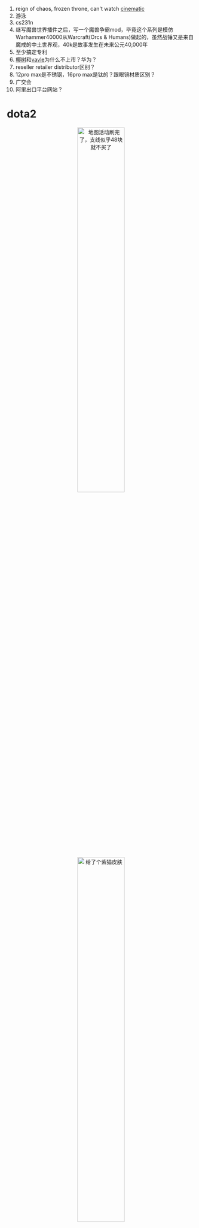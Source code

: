 <!-- ex_nolevel -->
1. reign of chaos, frozen throne, can't watch [cinematic](https://www.youtube.com/watch?v=bbH-JZb3wDI&list=PLE4E8577A24B86192)
2. 游泳
3. cs231n
4. 继写魔兽世界插件之后，写一个魔兽争霸mod，毕竟这个系列是模仿Warhammer40000从Warcraft(Orcs & Humans)做起的，虽然战锤又是来自魔戒的中土世界观，40k是故事发生在未来公元40,000年
5. 至少搞定专利
6. [椰树](https://www.google.com/search?client=safari&rls=en&q=%E6%A4%B0%E6%A0%91%E4%B8%8D%E4%B8%8A%E5%B8%82&ie=UTF-8&oe=UTF-8)和[vavle](https://www.google.com/search?client=safari&rls=en&q=valve%E4%B8%8D%E4%B8%8A%E5%B8%82&ie=UTF-8&oe=UTF-8)为什么不上市？华为？
7. reseller retailer distributor区别？
8. 12pro max是不锈钢，16pro max是钛的？跟眼镜材质区别？
9. 广交会
10. 阿里出口平台网站？

# dota2

<div align=center><img src="/assets/20241011142301_1.jpg" alt="地图活动刷完了，支线似乎48块就不买了" width="50%" height="50%"></div>

<div align=center><img src="/assets/20241011194226_1.jpg" alt="给了个紫猫皮肤" width="50%" height="50%"></div>

<div align=center><img src="/assets/20241011202740_1.jpg" alt="地图活动，还剩一些糖，兑换到的海象、潮汐和天怒的皮肤不错" width="50%" height="50%"></div> 

這裡的caption是說“兑换到的海象、潮汐和天怒的皮肤不错”，突然發現gitbook這個caption的plugin並不太好用，有時候不顯示，而且必須空行也沒法調格式，有空自己改一下代碼。https://www.dota2.com/newsentry/4178852863469164127?l=schinese

<div align=center><img src="/assets/20241014001952_1.jpg" alt="忘記切第二幕了，Crownfall這個活動真太好玩了" width="50%" height="50%"></div>

<div align=center><img src="/assets/20241014001926_1.jpg" alt="小遊戲我都打到了朋友第一第二，看到操哥打了一整晚這個三消還是沒通有點好笑" width="50%" height="50%"></div>

<div align=center><img src="/assets/20241016142438_1.jpg" alt="星露谷釣魚，我擅長" width="50%" height="50%"></div>

<div align=center><img src="/assets/Screenshot 2024-10-11 at 20.42.53.png" alt="20天150小时" width="50%" height="50%"></div>

<div align=center><img src="/assets/20241011194337_1.jpg" alt="不打了" width="50%" height="50%"></div>

<div align=center><img src="/assets/20241012014208_1.jpg" alt="紫猫、滚滚(但最好没有海象/牛/发条)也都想玩玩，慢慢玩，先war3去" width="50%" height="50%"></div>

在性价比超高的GDJ，网吧里的大哥们都在打魔兽3(dota1？)，目测至少有三分之一都在玩，很不可思议，眼看着一个大哥刷着抖音娴熟地开了一个地图。

敌法AM在刀1是伊利丹或者DH的模型，拿着蛋刀的。滚滚和沙王的大可以前摇按s取消。

小技巧：回家的人可以给同路队友带装备再tp。（队友用信使买装备丢地上）

斯拉达Slardar是大鱼站撸，斯拉克Slark是小鱼在雾里砍人。Naga Siren前期是小娜迦发育起来时是大娜迦。

土猫地震伤害也很高（欧俄服好多pos2土猫），共振时间长和范围大，所以总伤害比沙王差不了多少。

欧俄服天梯水平据说不如东南亚，反正想不丢包都要开UU，延迟影响倒不大。

<div align=center><img src="/assets/20241012160836_1.jpg" alt="3打5居然能赢，大概是玩moba游戏10年第一次3打5赢" width="50%" height="50%"></div>

<div align=center><img src="/assets/20241012160859_2.jpg" alt="还好莱恩白牛一直团在一起" width="50%" height="50%"></div>

<div align=center><img src="/assets/20241012160959_1.jpg" alt="退了俩国人，摆子和喷子真的几乎都是国人，气晕了" width="50%" height="50%"></div>

<div align=center><img src="/assets/20241012165930_1.jpg" alt="跟朋友三排沙王1打5，地震砸出来伤害太爆炸了" width="50%" height="50%"></div>

<div align=center><img src="/assets/20241012182020_1.jpg" alt="土猫的推荐是出骨灰(8秒减当前血量4%/秒无视抗性减疗60%)而不是血精（出骨灰第一多是卡尔第二多就土猫）打gank" width="50%" height="50%"></div>

刷出了第一个至宝包。

<div align=center><img src="/assets/20241012191553_1.jpg" alt="工程师至宝" width="50%" height="50%"></div>

<div align=center><img src="/assets/20241012193903_1.jpg" alt="thrall跟lich都滚，以后辅助玩工程师" width="50%" height="50%"></div>

还是不能玩东南亚服，本来跟朋友是**10连胜**的，最后一把人马都拆到基地了不卡就不会被翻。

<div align=center><img src="/assets/20241012193707_1.jpg" alt="突然觉得没劲了，还是war3去吧" width="50%" height="50%"></div>

<div align=center><img src="/assets/20241013110941_1.jpg" alt="不过马上用黑鸟翻了别人一次盘，pudge很准" width="50%" height="50%"></div>

<div align=center><img src="/assets/20241013111000_1.jpg" alt="黑鸟真是轮椅c，站撸很牛" width="50%" height="50%"></div>

<div align=center><img src="/assets/20241013111024_1.jpg" alt="我们的pa和对面的am都是不跟团的畜生，给了我们机会" width="50%" height="50%"></div>

结果突然发现雷神适配m1了，真好啊。

<div align=center><img src="/assets/urlvq5zr4h571.png.webp" alt="对比一下3年前，只有土猫紫猫削成长，另外俩都加强了属性" width="50%" height="50%"></div>

Earth Spirit is the only spirit where his "movement" ability is not his ultimate.

從天崩落後20個頭，到沙王跳刺地震爆炸輸出翻盤，相比昨天土貓人機共振輸出可憐，一個人頭都沒有，還是沙王能在這個低分段坐著輪椅無腦carry。

<div align=center><img src="/assets/20241013172717_1.jpg" alt="又翻盤" width="50%" height="50%"></div>

因為wow回歸來玩dota和war3，正好Ti13 Xtreme LGD被爆殺，跟朋友說要拯救cndota。沒想到沈迷了這麼久，有lol經歷玩得也還算上手。

魅惑魔女Enchantress小鹿，拉希克Leshrac(拉比克Rubick) Tormented Soul老鹿。

# 難過
隔壁來的兄弟，住紫金幼兒園，旁邊求是公寓(700一個月)？1200的覺得貴(另外兩間700和1800)，至少住6個月，要差3000塊錢。

人看起來挺老實，突然非常非常慚愧，每月1800塊脫產延畢住著這麼好的房間。剛好朋友不再玩dota了，我也關掉了steam。

把war3通掉就開始好好生活吧。

<div align=center><img src="/assets/20241013212726_1.jpg" alt="第二幕暫時不要打通了，時間陷阱，這個地圖活動送cosmetics爽感實在是太強了" width="50%" height="50%"></div>

<div align=center><img src="/assets/20241013213137_1.jpg" alt="到此為止加上人機100盤，遵守誓言每天不要再超過兩盤，跟之前250塊後絕對不再充錢買飾品一樣遵守" width="50%" height="50%"></div>

之後應該會玩玩炸彈人，因為至寶真好看而且[瞭解了一下發現很強](https://www.bilibili.com/video/BV1Ws4y1T7NV)，雖然初始攻擊距離從700削到600但還是全dota最遠初始之一，原來7.31炸彈人重做已經是2022年2月23日的事了，7.31到7.37花了兩年半大概說明版本穩定吧。

>1. 1.x 到 6.x 版本的发布时间：
    - 1.x 版本（2010年）：《Dota 2》从2010年左右开始开发，最早的版本号为 1.x，属于非常早期的开发和测试阶段。  
    - 2.x 版本（2011年）：《Dota 2》于2011年国际邀请赛（TI1）期间进行了首次展示，开启了大规模的封闭测试。此时的版本还没有被公开标记为 2.x。  
    - 3.x 版本（2012年）：这一年，游戏正式进入公测阶段，版本号逐渐向 3.x 演进。  
    - 4.x 版本（2013年）：游戏继续在 4.x 版本中进行平衡调整和内容更新，2013年也是游戏逐渐向大众开放的一年。  
    - 5.x 版本（2014年）：随着游戏在全球范围的流行，5.x 版本逐渐推出更多的新内容，英雄更新和玩法机制调整不断。  
    - 6.x 版本（2012-2016年）：这是《Dota 2》最著名的一个版本时期，6.x 版本从2012年持续到2016年，涵盖了大量的平衡性更新、游戏机制的革新以及众多新英雄的发布。6.x 版本的最后一个子版本是 6.88f，它在2016年10月17日发布。  
2. 7.00 版本（2016年12月12日）
    - 7.00 版本是一次革命性的大更新，引入了《Dota 2》的全新地图、英雄天赋树系统、大幅调整的界面和游戏机制。  

時間減少後把剩下的精力放在war3或者其他優質單機上，比如Disco Elysium之類的，不要一次打完讓人疲憊。現在還是好的，相比之前wow一個本8小時，或者劍網三無止境地狂打pvp或刷成就，抑或是自走棋雲頂酒館無止境地上分，現在玩dota其實沒有那麼toxic了，假如玩法環或者黑猴短期花的時間也一定是比dota多的。

原來砰砰砰清兵的那個子彈是先知的大招，我問chatgpt沒問到，一直以為是什麼裝備技能還是說遊戲開圖獎勵機制來的。

炸彈人實在是太好玩了。對線強度高，炸彈不會消失——高台陣地戰無敵，技能噁心（繳械電場甚至有驅散），至寶模型可愛，a杖強無敵，魔晶保隊友也不錯。完美英雄，比teemo強一萬倍。

CK的幻象在低分段好強不比小猴差，小歪、骷髏王也是，在近戰多的局可以試試血魔？還是有其他適用情況？為什麼血魔出場率低勝率高？能贏就是好玩。

再玩玩dota2的船長，lol的船長雖然看得多研究得多但我其實不怎麼愛玩，遊戲是要練習的光研究明白不管用。

https://wiki.v2beach.cn/Log/以前的筆記.html ，看看那時玩船長玩盾斧的筆記，似乎現在也還是一樣，三年過去長進僅限從lol轉來dota2而已，真是廢柴啊。

<div align=center><img src="/assets/special-forces-gangplank.webp" alt="" width="50%" height="50%"></div>

<div align=center><img src="/assets/Skin_Splash_Special_Forces_Gangplank.webp" alt="" width="50%" height="50%"></div>

說到這裡把這幾個英雄的飾品也貼一下吧。

<div align=center><img src="/assets/20241014230759_1.jpg" alt="倆船長對比一下吧" width="50%" height="50%"></div>

<div align=center><img src="/assets/20241014230959_1.jpg" alt="wraith king長副苦瓜臉用這個套裝很完美，有點像黑魂3蓋爾，除了骷髏王腦袋不是尖尖的" width="50%" height="50%"></div>

<div align=center><img src="/assets/20241014231154_1.jpg" alt="CK原馬斜俯視視角看起來比較帥" width="50%" height="50%"></div>

<div align=center><img src="/assets/20241014231438_1.jpg" alt="Bloodseeker，老想練lol狼人沒想到最後是來dota玩" width="50%" height="50%"></div>

<div align=center><img src="/assets/20241015002747_1.jpg" alt="Death Prophet這個套裝很好看，對線能力太強了，第一把選錯最弱facet 1都能輸出承傷雙第一雖然沒贏" width="50%" height="50%"></div>

第二把所有數據都沒有隊友高，但居然是MVP，雖然不是我站住場隊友是打不過露娜的。

<div align=center><img src="/assets/20241014230601_1.jpg" alt="來看看dota2里的克總，三個克總似乎還是wow裡的比較帥" width="50%" height="50%"></div>

中環廣場寓上那兒都是黑人？媽嫌太貴住不下去了讓我給她找了個新的，換了地方也有，看來老廣是名不虛傳。這半個月來回的車票機票住宿都要我來買，又煩，又累。

廣交會，想去看看的，現在像是被關係、長達500天（用紀念日來計算gap HeHe）的gap、未完成但總必須完成的事捆在這裡了。身邊還是那些人，依舊無人傾訴。不過300一天也確實太貴了。

相比把war3(July 3, 2002)/dota(2003)/wow(November 23, 2004)當作童年的人來說，我更希望我是真正嘗遍各般味道之後真正喜歡才選擇玩這個遊戲，而不希望由時代選擇我，時代裡誕生了這個遊戲，我不一定要玩這個遊戲，我的童年是曉杰叔家的紅警、小姑奶奶家的暴力摩托、爸搬回奶奶家那個大頭顯示器給我極小時候玩的那個類似於吃豆人的遊戲、爸辦公室的跑跑卡丁車和彈彈堂和穿越火線、媽辦公室的qq飛車、家裡的qq堂和賽爾號和夢幻西遊、是屋山頭（查了下才意識到這個詞是房屋側面沿街的路面）和樓道裡的夠級保皇。是我懷念的一切，可現在都不會選。

- 10.15

<hr>

第一次反補隊友。

<div align=center><img src="/assets/20241016122235_1.jpg" alt="反補英雄" width="50%" height="50%"></div>

第一次拿暴走（五殺），還得是無敵的露娜。說起來斯溫真是後期的一拳超人啊。

<div align=center><img src="/assets/20241016204427_2.jpg" alt="luna開bkb續撒旦站擼真無敵吧" width="50%" height="50%"></div>

<div align=center><img src="/assets/20241016204527_1.jpg" alt="還是差25小時才能天梯，這100h太難湊了，遊戲時間都200h了。三周多200h，太誇張" width="50%" height="50%"></div>

第二幕剛好也完成了，通關完（除了付費內容）一個代幣不多，一個代幣不少，非常舒服，非常完美。

<div align=center><img src="/assets/20241016204733_1.jpg" alt="第一幕獎勵不好不會肝了" width="50%" height="50%"></div>

從現在開始應該會打全英雄挑戰了，好像是贏了才算，第一個是thrall已經打過了，下一個是bane，好傢伙第二個就上強度了。

<div align=center><img src="/assets/20241016220515_1.jpg" alt="英雄池" width="50%" height="50%"></div>

<div align=center><img src="/assets/20241016220322_1.jpg" alt="忽略聊天框的傻B" width="50%" height="50%"></div>

<div align=center><img src="/assets/20241016220303_1.jpg" alt="忽略聊天框的傻B" width="50%" height="50%"></div>

- 10.16

結果第一把bane(禍根)就贏了，剛背Bristleback（好像是wow贫瘠之地Barrens的小怪來著）一打五，操作看起來很簡單，只需要對面打你的時候用屁股朝向他，剛毛發射出來就血條蹦迪，發射不出來被PA砍倒暴斃，不過不是夜魔掉了的話我們不好贏。

<div align=center><img src="/assets/20241017001351_1.jpg" alt="bane真強，但隊友沒見過不會配合，睡了打上去大暈了反而不敢打" width="50%" height="50%"></div>

下一個更是重量級，謎團，全英雄挑戰這前三個都有點難度的，但是都很強啊，謎團跟冰女像在需要bkb搖大，謎團跟沙王像在需要跳刀進場，也就是說enigma搖大需求裝備是他倆相加Blink Dagger+bkb，但作用大概也是這倆相加，跳刀bkb鋪凋零搖黑洞傷害和控制太爆炸了。

- 10.17，剛好200小時

結果謎團第一把也贏了，中期開始有點怕貼臉，小謎團站擼不算強，所以沒有大不要參團，搖個好大就百分百贏團。

<div align=center><img src="/assets/20241017181124_1.jpg" alt="" width="50%" height="50%"></div>

<div align=center><img src="/assets/20241017181847_1.jpg" alt="術士的大很牛，但我跟他這兩個召喚系問題就是本體比較弱要拉扯" width="50%" height="50%"></div>

隊友沒一個是人，小小一整把都在控我，丟我原地起落，這個智障一整把沒學會怎麼用“投擲”，傻逼劍聖一整把沒參團，傷害不到我3號位龍騎一半。

<div align=center><img src="/assets/20241017201821_1.jpg" alt="這英雄發育到大後期就是堵著泉水1噴5" width="50%" height="50%"></div>

<div align=center><img src="/assets/20241017201848_1.jpg" alt="中後期這玩意站擼太無敵了，就是沒出a杖前腿短手短容易被拉扯眼睜睜看對面殘血跑掉" width="50%" height="50%"></div>

龍騎先瘋臉打錢比臂章快。

下一個是毒龍，好像很厲害的。然後是玩一晚上一把都贏不了，跟之前贏太多可能也有關係，現在隊友全是畜牲。但慢慢摸清這英雄怎麼玩了，用各種減速和毒，加上cd很短傷害很高的大招，再加上超遠的攻擊距離，中後期非常非常噁心。

<div align=center><img src="/assets/20241018141117_1.jpg" alt="" width="50%" height="50%"></div>

<div align=center><img src="/assets/20241018141127_1.jpg" alt="" width="50%" height="50%"></div>

女王也很順利第一把拿下，很難打火貓，中路被按著很難受，但blink實在是太遠了，facet2傷害又爆炸，中期太好發揮，逮誰秒誰。

最後是露娜，再次被傻逼隊友噁心到擺爛，又是個傻逼劍聖，我1選露娜，他選了個劍聖來safe lane吃完兵和經驗就去小吃街刷野，導致我線上打沈默+屠夫經驗都不敢聞，野也被刷了沒得刷，這遊戲裡充斥著這種死媽劍聖。又一次想退遊，不過看直播看到大家都被傻逼隊友噁心著，又想再玩一玩。

<div align=center><img src="/assets/20241018215345_1.jpg" alt="以後不再更新全英雄挑戰了" width="50%" height="50%"></div>

下一個目標是**攢夠150000買火焰連殺特效**，能清楚看到誰經濟好。

<div align=center><img src="/assets/Screenshot 2024-10-19 at 13.25.14.png" alt="西語主播晚飯期間放中國鬼步舞老視頻，情路彎彎DJ版" width="50%" height="50%"></div>

[情路彎彎](https://www.youtube.com/watch?v=3cVrW62oUsI)～

<div align=center><img src="/assets/IMG_0410.PNG" alt="twitch另一個id是天道酬勤，這把Visage(臉)偷家贏了，勝率預測過山車" width="50%" height="50%"></div>

<div align=center><img src="/assets/IMG_0406.PNG" alt="球村冷知識用makerworld的3d視頻做的保險箱構造解剖視頻很有意思" width="50%" height="50%"></div>

我去！tab有個“顯示共享單位控制選項”可以“禁用幫助”（還可以讓隊友控制我和我的單位），小小就不能丟我（龍騎那把氣死了），船長也不能標記我，看弱智光環直播，船長跟他恩怨局一直跟著他PA不讓打錢。

- 10.19

<div align=center><img src="/assets/20241020005124_1.jpg" alt="小Y太屌了" width="50%" height="50%"></div>

<div align=center><img src="/assets/20241020185826_1.jpg" alt="全英雄挑戰帶沙壁隊友露娜亂殺" width="50%" height="50%"></div>

<div align=center><img src="/assets/20241020004845_1.jpg" alt="正式成為公會扛把子" width="50%" height="50%"></div>

<div align=center><img src="/assets/20241020004901_1.jpg" alt="no beards" width="50%" height="50%"></div>

<div align=center><img src="/assets/20241020203923_1.jpg" alt="ドゴソ!!兔子第一把很順但是沒有打出one punch" width="50%" height="50%"></div>

<div align=center><img src="/assets/20241021105839_1.jpg" alt="訓練" width="50%" height="50%"></div>

開始哈斯卡神靈單挑肉山練習。

1. 切臂章原理是關掉不會致死，最低1血，開啟之後會回500血；
2. 開單機練習——
    1. 自己創建自定義沒有AI的房間會閃退；
    2. 試玩地圖可以做到有限功能的測試模式；
    3. 遊廊右上角搜wikibox，workshop創意工坊不知道為何搜不出來，然後開房間時設置一個密碼就可以開啟作弊模式使用測試功能了。

roshan應該是在遊戲一開始就有。神靈似乎推薦是10級有臂章+散華就去打，練習的時候是10級有臂章+散華。  
之後每次刷新是5+3+3——（盾消失的時間+3，+6）這個範圍之間，也就是說如果8分鐘被打掉了，如果盾沒用，就是16到19分鐘之間刷新第二個肉山。

一代盾只有盾；  
二代盾，白天的是旗子，晚上的是奶酪；  
三代盾及之后，白天的是旗子+刷新碎片，晚上的是奶酪+A杖。

roushan有個“奉獻”的buff，是他的升級機制——肉山擁有無數的保護性技能，包括55%魔法抗性，攻擊它的幻象造成的傷害較低，以及隨着時間推移增加自身的護甲，比如原本30甲25分鐘會變成30+9。  
間隔（分鐘）：1  
每次間隔提供的護甲加成：0.325  
每次間隔提供的最大生命值加成：115  
每次間隔提供的攻擊傷害加成：2.5  
每次間隔的經驗獎勵成長：20  
攻擊速度加成：100  
幻象傷害減免：80%  

夜魔是真的厲害，就是個披著3號位衣服的大哥。

媽回家了，欒娜60塊從膠東機場回家門口，23:00這個價格也還可以接受了，唉，媽也不容易。

- 10.20

<hr>

# 逗號

至此，6月異地劍網三、6月底回家連雲港、7月8月魔獸、8月底海南、9月初除了寫了wow add-ons不知道幹嘛去了log裡有一些、9月底10月dota，為期4個半月**瘋狂的遊戲生活**大概是要以慢慢地dota全英雄挑戰和探索war3告一段落了。（只是不再那麼瘋狂地3個周200小時dota2，兩個月wow每天早上睜眼yy待命，打本打pvp打到快睡著離開yy）很多dota2裡的東西都是沿襲war3的，比如我看grubby的視頻就發現war3也有卡位這個操作，以及比如lich在內的英雄技能都是直接來自war3，所以war3雖然不會讓我這麼瘋狂（主要是條件不再允許，奶奶、姑、媽甚至女友都天天在催，校園卡也失效了，英語成績還沒有，專利以現在的水平也無從談起），但應該也會玩得非常開心，應該是這25年來最吸引我的一個real time strategy遊戲。

<div align=center><img src="/assets/Screenshot 2024-10-16 at 22.26.16.png" alt="10.16晚22:26" width="50%" height="50%"></div>

<hr>

# war3
非得用英文玩。

有時很卡，像是在報錯，基本只在剛開遊戲時卡，玩一會兒就基本沒問題了，只遇到了跳過對話的bug，能像wow一樣看錯誤報告就好了。

<div align=center><img src="/assets/Screenshot 2024-10-13 at 22.44.39.png" alt="" width="50%" height="50%"></div>  

<div align=center><img src="/assets/Screenshot 2024-10-13 at 22.45.01.png" alt="Andorhal在西瘟疫之地Western Plaguelands，是Lordaeron的糧倉城市；Stratholme在東瘟疫之地Eastern Plaguelands，是洛丹倫王國僅次於首都（後來就是Tirisfal Glades的Undercity幽暗城）的第二大城市" width="50%" height="50%"></div>

<div align=center><img src="/assets/Screenshot 2024-10-13 at 22.49.48.png" alt="克總被阿爾薩斯殺了後來咋又出現在naxx的？阿爾薩斯變成巫妖王又把Dreadlord Mal'Ganis的人復活了？" width="50%" height="50%"></div>

- 10.13

# cs231n

桂花真的好香，媽不說我也沒這麼注意過，從雲大到浙大的桂花都超級香，只是摘下來一粒小花瓣也有夠香的，如果能永遠留住就好了。
